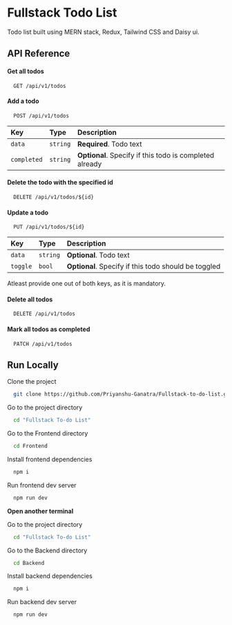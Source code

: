 
# Fullstack Todo List

Todo list built using MERN stack, Redux, Tailwind CSS and Daisy ui.

## API Reference

#### Get all todos

```http
  GET /api/v1/todos
```

#### Add a todo

```http
  POST /api/v1/todos
```

| Key | Type     | Description                |
| :-------- | :------- | :------------------------- |
| `data` | `string` | **Required**. Todo text |
| `completed` | `string` | **Optional**. Specify if this todo is completed already |

#### Delete the todo with the specified id

```http
  DELETE /api/v1/todos/${id}
```

#### Update a todo

```http
  PUT /api/v1/todos/${id}
```

| Key | Type     | Description                |
| :-------- | :------- | :------------------------- |
| `data` | `string` | **Optional**. Todo text |
| `toggle` | `bool` | **Optional**. Specify if this todo should be toggled |

Atleast provide one out of both keys, as it is mandatory.

#### Delete all todos

```http
  DELETE /api/v1/todos
```

#### Mark all todos as completed

```http
  PATCH /api/v1/todos
```

## Run Locally

Clone the project

```bash
  git clone https://github.com/Priyanshu-Ganatra/Fullstack-to-do-list.git
```

Go to the project directory

```bash
  cd "Fullstack To-do List"
```

Go to the Frontend directory

```bash
  cd Frontend
```

Install frontend dependencies

```bash
  npm i
```

Run frontend dev server

```bash
  npm run dev
```

**Open another terminal**

Go to the project directory

```bash
  cd "Fullstack To-do List"
```

Go to the Backend directory

```bash
  cd Backend
```

Install backend dependencies

```bash
  npm i
```

Run backend dev server

```bash
  npm run dev
```
